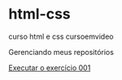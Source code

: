 # html-css
 curso html e css cursoemvideo

 Gerenciando meus repositórios


<a href="https://canelacinzenta.github.io/html-css/exercicios/ex003/index.html">Executar o exercício 001</a>